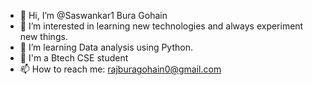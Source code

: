 - 👋 Hi, I’m @Saswankar1 Bura Gohain
- 👀 I’m interested in learning new technologies and always experiment new things.
- 🌱 I’m learning Data analysis using Python.
- 💞️ I'm a Btech CSE student 
- 📫 How to reach me: rajburagohain0@gmail.com

<!---
Saswankar1/Saswankar1 is a ✨ special ✨ repository because its `README.md` (this file) appears on your GitHub profile.
You can click the Preview link to take a look at your changes.
--->
